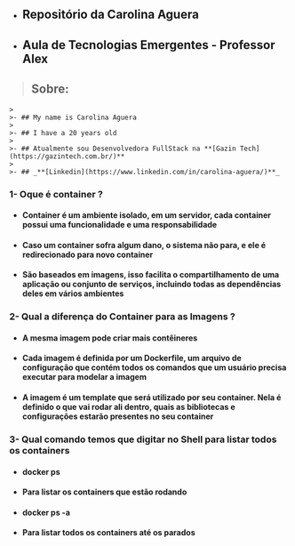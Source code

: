 - ## Repositório da Carolina Aguera

- ## Aula de Tecnologias Emergentes - Professor Alex

> ## **Sobre:**
    >
    >- ## My name is Carolina Aguera
    >
    >- ## I have a 20 years old
    >
    >- ## Atualmente sou Desenvolvedora FullStack na **[Gazin Tech](https://gazintech.com.br/)**
    >
    >- ## _**[Linkedin](https://www.linkedin.com/in/carolina-aguera/)**_

### 1- Oque é container ?

- #### Container é um ambiente isolado, em um servidor, cada container possui uma funcionalidade e uma responsabilidade

- #### Caso um container sofra algum dano, o sistema não para, e ele é redirecionado para novo container

- #### São baseados em imagens, isso facilita o compartilhamento de uma aplicação ou conjunto de serviços, incluindo todas as dependências deles em vários ambientes

### 2- Qual a diferença do Container para as Imagens ?

- #### A mesma imagem pode criar mais contêineres

- #### Cada imagem é definida por um Dockerfile, um arquivo de configuração que contém todos os comandos que um usuário precisa executar para modelar a imagem

- #### A imagem é um template que será utilizado por seu container. Nela é definido o que vai rodar ali dentro, quais as bibliotecas e configurações estarão presentes no seu container

### 3- Qual comando temos que digitar no Shell para listar todos os containers

- #### docker ps

- #### Para listar os containers que estão rodando

- #### docker ps -a

- #### Para listar todos os containers até os parados
